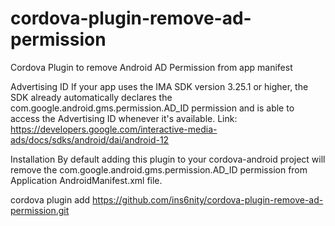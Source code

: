 # cordova-plugin-remove-ad-permission
Cordova Plugin to remove Android AD Permission from app manifest


Advertising ID
If your app uses the IMA SDK version 3.25.1 or higher, the SDK already automatically declares the com.google.android.gms.permission.AD_ID permission and is able to access the Advertising ID whenever it's available.
Link: https://developers.google.com/interactive-media-ads/docs/sdks/android/dai/android-12


Installation
By default adding this plugin to your cordova-android project will remove the com.google.android.gms.permission.AD_ID permission from Application AndroidManifest.xml file.

cordova plugin add https://github.com/ins6nity/cordova-plugin-remove-ad-permission.git
